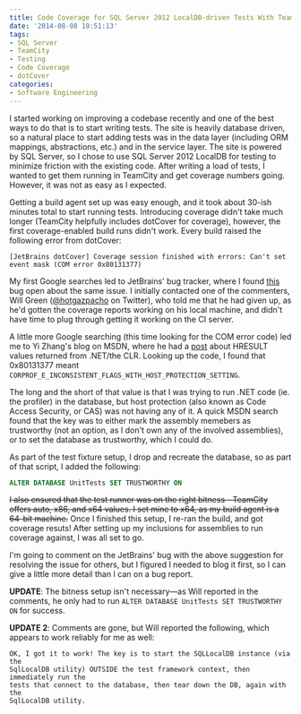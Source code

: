 ```yaml
---
title: Code Coverage for SQL Server 2012 LocalDB-driven Tests With TeamCity and dotCover
date: '2014-08-08 19:51:13'
tags:
- SQL Server
- TeamCity
- Testing
- Code Coverage
- dotCover
categories:
- Software Engineering
---
```


I started working on improving a codebase recently and one of the best ways to
do that is to start writing tests. The site is heavily database driven, so a
natural place to start adding tests was in the data layer (including ORM
mappings, abstractions, etc.) and in the service layer. The site is powered by
SQL Server, so I chose to use SQL Server 2012 LocalDB for testing to minimize
friction with the existing code. After writing a load of tests, I wanted to get
them running in TeamCity and get coverage numbers going. However, it was not as
easy as I expected.

Getting a build agent set up was easy enough, and it took about 30-ish minutes
total to start running tests. Introducing coverage didn't take much longer
(TeamCity helpfully includes dotCover for coverage), however, the first
coverage-enabled build runs didn't work. Every build raised the following error
from dotCover:

`[JetBrains dotCover] Coverage session finished with errors: Can't set event mask (COM error 0x80131377)`

My first Google searches led to JetBrains' bug tracker, where I found [this][1]
bug open about the same issue. I initially contacted one of the commenters, Will
Green ([@hotgazpacho][2] on Twitter), who told me that he had given up, as he'd
gotten the coverage reports working on his local machine, and didn't have time
to plug through getting it working on the CI server.

A little more Google searching (this time looking for the COM error code) led me
to Yi Zhang's blog on MSDN, where he had a [post][0] about HRESULT values
returned from .NET/the CLR. Looking up the code, I found that 0x80131377 meant
`CORPROF_E_INCONSISTENT_FLAGS_WITH_HOST_PROTECTION_SETTING`.

The long and the short of that value is that I was trying to run .NET code (ie.
the profiler) in the database, but host protection (also known as Code Access
Security, or CAS) was not having any of it. A quick MSDN search found that the
key was to either mark the assembly memebers as trustworthy (not an option, as I
don't own any of the involved assemblies), or to set the database as
trustworthy, which I could do.

As part of the test fixture setup, I drop and recreate the database, so as part
of that script, I added the following:

```sql
ALTER DATABASE UnitTests SET TRUSTWORTHY ON
```

~~I also ensured that the test runner was on the right bitness—TeamCity offers
auto, x86, and x64 values. I set mine to x64, as my build agent is a 64-bit
machine.~~ Once I finished this setup, I re-ran the build, and got coverage
resuts! After setting up my inclusions for assemblies to run coverage against, I
was all set to go.

I'm going to comment on the JetBrains' bug with the above suggestion for
resolving the issue for others, but I figured I needed to blog it first, so I
can give a little more detail than I can on a bug report.

**UPDATE**: The bitness setup isn't necessary—as Will reported in the comments,
he only had to run `ALTER DATABASE UnitTests SET TRUSTWORTHY ON` for success.

**UPDATE 2**: Comments are gone, but Will reported the following, which appears
to work reliably for me as well:

```
OK, I got it to work! The key is to start the SQLLocalDB instance (via the
SqlLocalDB utility) OUTSIDE the test framework context, then immediately run the
tests that connect to the database, then tear down the DB, again with the
SqlLocalDB utility.
```

[0]: http://blogs.msdn.com/b/yizhang/archive/2010/12/17/interpreting-hresults-returned-from-net-clr-0x8013xxxx.aspx
[1]: http://youtrack.jetbrains.com/issue/DCVR-4595
[2]: https://twitter.com/hotgazpacho
